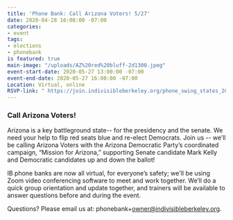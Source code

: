 ```yaml
---
title: 'Phone Bank: Call Arizona Voters! 5/27'
date: 2020-04-28 16:08:00 -07:00
categories:
- event
tags:
- elections
- phonebank
is featured: true
main-image: "/uploads/AZ%20red%20bluff-2d1300.jpeg"
event-start-date: 2020-05-27 13:00:00 -07:00
event-end-date: 2020-05-27 16:00:00 -07:00
Location: Virtual, online
RSVP-link: " https://join.indivisibleberkeley.org/phone_swing_states_2020_05_27"
---
```


### Call Arizona Voters!

Arizona is a key battleground state-- for the presidency and the senate. We need your help to flip red seats blue and re-elect Democrats. Join us -- we’ll be calling Arizona Voters with the Arizona Democratic Party’s coordinated campaign, “Mission for Arizona,” supporting Senate candidate Mark Kelly and Democratic candidates up and down the ballot!

IB phone banks are now all virtual,  for everyone’s safety; we'll be using Zoom video conferencing software to meet and work together.  We’ll do a quick group orientation and update together, and trainers will be available to answer questions before and during the event.  

Questions? Please email us at: phonebank\+owner@indivisibleberkeley.org.